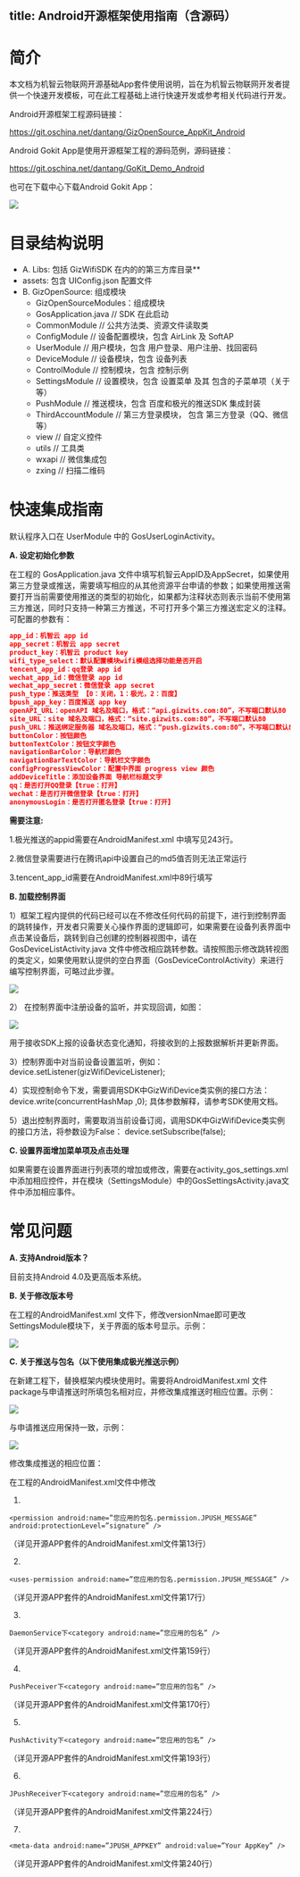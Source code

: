 title: Android开源框架使用指南（含源码）
---
# 简介

本文档为机智云物联网开源基础App套件使用说明，旨在为机智云物联网开发者提供一个快速开发模板，可在此工程基础上进行快速开发或参考相关代码进行开发。

Android开源框架工程源码链接：

<https://git.oschina.net/dantang/GizOpenSource_AppKit_Android>

Android Gokit App是使用开源框架工程的源码范例，源码链接：

<https://git.oschina.net/dantang/GoKit_Demo_Android>

也可在下载中心下载Android Gokit App：

![](/assets/zh-cn/AppDev/AppFrame/android/Instructions//image1.png)

# 目录结构说明

+ A.     Libs: 包括 GizWifiSDK 在内的的第三方库目录**
+  assets: 包含 UIConfig.json 配置文件
+ B.     GizOpenSource: 组成模块
    - GizOpenSourceModules：组成模块
    - GosApplication.java // SDK 在此启动
    - CommonModule // 公共方法类、资源文件读取类 
    - ConfigModule // 设备配置模块，包含 AirLink 及 SoftAP
    - UserModule // 用户模块，包含 用户登录、用户注册、找回密码
    - DeviceModule // 设备模块，包含 设备列表
    - ControlModule // 控制模块，包含 控制示例
    - SettingsModule // 设置模块，包含 设置菜单 及其 包含的子菜单项（关于等）
    - PushModule // 推送模块，包含 百度和极光的推送SDK 集成封装
    - ThirdAccountModule // 第三方登录模块， 包含 第三方登录（QQ、微信等）
    - view // 自定义控件
    - utils // 工具类
    - wxapi // 微信集成包
    - zxing // 扫描二维码

#   快速集成指南

默认程序入口在 UserModule 中的 GosUserLoginActivity。

**A.     设定初始化参数**

在工程的 GosApplication.java 文件中填写机智云AppID及AppSecret，如果使用第三方登录或推送，需要填写相应的从其他资源平台申请的参数；如果使用推送需要打开当前需要使用推送的类型的初始化，如果都为注释状态则表示当前不使用第三方推送，同时只支持一种第三方推送，不可打开多个第三方推送宏定义的注释。可配置的参数有：

```json
app_id：机智云 app id
app_secret：机智云 app secret
product_key：机智云 product key
wifi_type_select：默认配置模块wifi模组选择功能是否开启
tencent_app_id：qq登录 app id
wechat_app_id：微信登录 app id
wechat_app_secret：微信登录 app secret
push_type：推送类型 【0：关闭，1：极光，2：百度】
bpush_app_key：百度推送 app key
openAPI_URL：openAPI 域名及端口，格式：“api.gizwits.com:80”，不写端口默认80
site_URL：site 域名及端口，格式：“site.gizwits.com:80”，不写端口默认80
push_URL：推送绑定服务器 域名及端口，格式：“push.gizwits.com:80”，不写端口默认80
buttonColor：按钮颜色
buttonTextColor：按钮文字颜色
navigationBarColor：导航栏颜色
navigationBarTextColor：导航栏文字颜色
configProgressViewColor：配置中界面 progress view 颜色
addDeviceTitle：添加设备界面 导航栏标题文字
qq：是否打开QQ登录【true：打开】
wechat：是否打开微信登录【true：打开】
anonymousLogin：是否打开匿名登录【true：打开】
```

**需要注意:**

1.极光推送的appid需要在AndroidManifest.xml 中填写见243行。

2.微信登录需要进行在腾讯api中设置自己的md5值否则无法正常运行

3.tencent\_app\_id需要在AndroidManifest.xml中89行填写

**B.     加载控制界面**

1）框架工程内提供的代码已经可以在不修改任何代码的前提下，进行到控制界面的跳转操作，开发者只需要关心操作界面的逻辑即可，如果需要在设备列表界面中点击某设备后，跳转到自己创建的控制器视图中，请在 GosDeviceListActivity.java  文件中修改相应跳转参数。请按照图示修改跳转视图的类定义，如果使用默认提供的空白界面（GosDeviceControlActivity）来进行编写控制界面，可略过此步骤。

![](/assets/zh-cn/AppDev/AppFrame/android/Instructions//image2.png)

2） 在控制界面中注册设备的监听，并实现回调，如图：

![](/assets/zh-cn/AppDev/AppFrame/android/Instructions//image3.png)

用于接收SDK上报的设备状态变化通知，将接收到的上报数据解析并更新界面。

3）控制界面中对当前设备设置监听，例如：device.setListener(gizWifiDeviceListener);                                                                             

4）实现控制命令下发，需要调用SDK中GizWifiDevice类实例的接口方法：device.write(concurrentHashMap ,0);     具体参数解释，请参考SDK使用文档。                                                                                                  

5）退出控制界面时，需要取消当前设备订阅，调用SDK中GizWifiDevice类实例的接口方法，将参数设为False：    device.setSubscribe(false);

**C.     设置界面增加菜单项及点击处理**

如果需要在设置界面进行列表项的增加或修改，需要在activity\_gos\_settings.xml中添加相应控件，并在模块（SettingsModule）中的GosSettingsActivity.java文件中添加相应事件。

#  常见问题

**A.     支持Android版本？**

目前支持Android 4.0及更高版本系统。

 **B.     关于修改版本号**

在工程的AndroidManifest.xml 文件下，修改versionNmae即可更改SettingsModule模块下，关于界面的版本号显示。示例：

![](/assets/zh-cn/AppDev/AppFrame/android/Instructions//image4.png)

**C.     关于推送与包名（以下使用集成极光推送示例）**

在新建工程下，替换框架内模块使用时。需要将AndroidManifest.xml 文件package与申请推送时所填包名相对应，并修改集成推送时相应位置。示例：

![](/assets/zh-cn/AppDev/AppFrame/android/Instructions//image5.png)

与申请推送应用保持一致，示例：

![](/assets/zh-cn/AppDev/AppFrame/android/Instructions//image6.png)

修改集成推送的相应位置：

在工程的AndroidManifest.xml文件中修改

1)    
```
<permission android:name=”您应用的包名.permission.JPUSH_MESSAGE” android:protectionLevel=”signature” />
```

（详见开源APP套件的AndroidManifest.xml文件第13行）

2)

```
<uses-permission android:name=”您应用的包名.permission.JPUSH_MESSAGE” />
```

（详见开源APP套件的AndroidManifest.xml文件第17行）

3)       

```
DaemonService下<category android:name=”您应用的包名” />
```

（详见开源APP套件的AndroidManifest.xml文件第159行）
      
4)  

```
PushPeceiver下<category android:name=”您应用的包名” />
```

（详见开源APP套件的AndroidManifest.xml文件第170行）

5)        

```
PushActivity下<category android:name=”您应用的包名” />
```

（详见开源APP套件的AndroidManifest.xml文件第193行）

6)       

```
JPushReceiver下<category android:name=”您应用的包名” />
```

（详见开源APP套件的AndroidManifest.xml文件第224行）

7)      

 ```
<meta-data android:name=”JPUSH_APPKEY” android:value=”Your AppKey” />
```

（详见开源APP套件的AndroidManifest.xml文件第240行）
